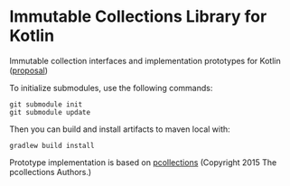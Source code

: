 # Immutable Collections Library for Kotlin

Immutable collection interfaces and implementation prototypes for Kotlin ([proposal](proposal.md))


To initialize submodules, use the following commands:

    git submodule init
    git submodule update

Then you can build and install artifacts to maven local with:

    gradlew build install

Prototype implementation is based on [pcollections](http://pcollections.org/) (Copyright 2015 The pcollections Authors.)
